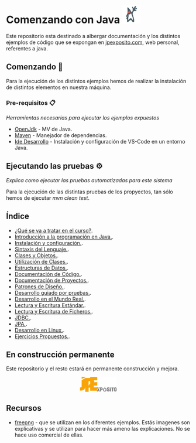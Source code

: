 # Comenzando con Java <img src="images/icono-java.png" width="50px" >

Este repositorio esta destinado a albergar documentación y los distintos ejemplos de código que se expongan en [jpexposito.com](https://jpexposito.com/), web personal, referentes a java.

## Comenzando 🚀

Para la ejecución de los distintos ejemplos hemos de realizar la instalación de distintos elementos en nuestra máquina.
### Pre-requisitos 📋
_Herramientas necesarias para ejecutar los ejemplos expuestos_

* [OpenJdk](https://openjdk.java.net/) - MV de Java.
* [Maven](https://jpexposito.com/lets-go-maven/) - Manejador de dependencias.
* [Ide Desarrollo](https://jpexposito.com/preparing-development-environment-java/) - Instalación y configuración de VS-Code en un entorno Java.


## Ejecutando las pruebas ⚙️
_Explica como ejecutar las pruebas automatizadas para este sistema_

Para la ejecución de las distintas pruebas de los propyectos, tan sólo hemos de ejecutar *mvn clean test*.

## Índice
- [¿Qué se va a tratar en el curso?](md/00-curso-java.md).
- [Introducción a la programación en Java.](md/01-introduccion-a-java.md).
- [Instalación y configuración.](md/02-instalacion-y-configuracion.md).
- [Sintaxis del Lenguaje.](md/03-sintaxsis-del-lenguaje.md).
- [Clases y Objetos.](md/04-clases-y-objetos.md).
- [Utilización de Clases.](md/05-utilizacion-clases.md).
- [Estructuras de Datos.](md/06-estructuras-de-datos.md).
- [Documentación de Código.](md/07-documentacion-codigo.md).
- [Documentación de Proyectos.](md/08-documentacion-proyectos.md).
- [Patrones de Diseño.](md/09-patrones-de-disenio.md).
- [Desarrollo guiado por pruebas.](md/10-desarrollo-guiado-por-pruebas.md).
- [Desarrollo en el Mundo Real.](md/11-desarrollo-aplicaciones-mundo-real.md).
- [Lectura y Escritura Estándar.](md/12-lectura-y-escritura-estandar.md).
- [Lectura y Escritura de Ficheros.](md/13-lectura-y-escritura-ficheros.md).
- [JDBC.](md/14-jdbc.md).
- [JPA.](md/15-jpa.md).
- [Desarrollo en Linux.](md/APENDICE-I-guion-desarrollo-linux.md).
- [Ejercicios Propuestos.](md/APENDICE-II-ejercicios-propuestos.md).

## En construcción permanente

Este repositorio y el resto estará en permanente construcción y mejora.

<div align="center">
    <img src="https://raw.githubusercontent.com/jpexposito/jpexposito/main/imagen/logo-web-nar-ap.png" width="20%" height="20%"alt="@jpexposito en construccion">
    </br>
</div>

## Recursos
* [freepng](https://www.freepng.es/) - que se utilizan en los diferentes ejemplos. Estás imagenes son explicativas y se utilizan para hacer más ameno las explicaciones. No se hace uso comercial de ellas.
